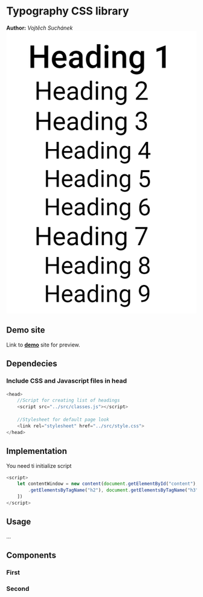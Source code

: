 # Typography CSS library
**Author:** *Vojtěch Suchánek*
![Introduction](docs/imgs/list.png)
## Demo site
Link to **[demo](https://pslib-cz.github.io/2021l4web-typographic-library-vojtechsuchanek/)** site for preview.
## Dependecies
### Include CSS and Javascript files in head
```js
<head>
    //Script for creating list of headings
    <script src="../src/classes.js"></script>
    
    //Stylesheet for default page look 
    <link rel="stylesheet" href="../src/style.css">
</head>
```
## Implementation
You need ti initialize script
```js
<script>
    let contentWindow = new content(document.getElementById("content"), [document.getElementsByTagName("h1"), document
        .getElementsByTagName("h2"), document.getElementsByTagName("h3")
    ])
</script>
```
## Usage
...
## Components
### First
### Second
